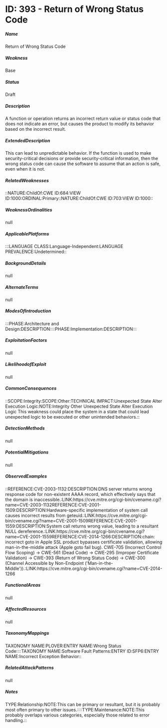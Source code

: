 # ID: 393 - Return of Wrong Status Code
<h5>Name</h5>Return of Wrong Status Code
<h5>Weakness</h5>Base
<h5>Status</h5>Draft
<h5>Description</h5>A function or operation returns an incorrect return value or status code that does not indicate an error, but causes the product to modify its behavior based on the incorrect result.
<h5>ExtendedDescription</h5>This can lead to unpredictable behavior. If the function is used to make security-critical decisions or provide security-critical information, then the wrong status code can cause the software to assume that an action is safe, even when it is not.
<h5>RelatedWeaknesses</h5>::NATURE:ChildOf:CWE ID:684:VIEW ID:1000:ORDINAL:Primary::NATURE:ChildOf:CWE ID:703:VIEW ID:1000::
<h5>WeaknessOrdinalities</h5>null
<h5>ApplicablePlatforms</h5>:::LANGUAGE CLASS:Language-Independent:LANGUAGE PREVALENCE:Undetermined::
<h5>BackgroundDetails</h5>null
<h5>AlternateTerms</h5>null
<h5>ModesOfIntroduction</h5>:::PHASE:Architecture and Design:DESCRIPTION::::PHASE:Implementation:DESCRIPTION:::
<h5>ExploitationFactors</h5>null
<h5>LikelihoodofExploit</h5>null
<h5>CommonConsequences</h5>::SCOPE:Integrity:SCOPE:Other:TECHNICAL IMPACT:Unexpected State Alter Execution Logic:NOTE:Integrity Other Unexpected State Alter Execution Logic This weakness could place the system in a state that could lead unexpected logic to be executed or other unintended behaviors.::
<h5>DetectionMethods</h5>null
<h5>PotentialMitigations</h5>null
<h5>ObservedExamples</h5>::REFERENCE:CVE-2003-1132:DESCRIPTION:DNS server returns wrong response code for non-existent AAAA record, which effectively says that the domain is inaccessible.:LINK:https://cve.mitre.org/cgi-bin/cvename.cgi?name=CVE-2003-1132REFERENCE:CVE-2001-1509:DESCRIPTION:Hardware-specific implementation of system call causes incorrect results from geteuid.:LINK:https://cve.mitre.org/cgi-bin/cvename.cgi?name=CVE-2001-1509REFERENCE:CVE-2001-1559:DESCRIPTION:System call returns wrong value, leading to a resultant NULL dereference.:LINK:https://cve.mitre.org/cgi-bin/cvename.cgi?name=CVE-2001-1559REFERENCE:CVE-2014-1266:DESCRIPTION:chain: incorrect goto in Apple SSL product bypasses certificate validation, allowing man-in-the-middle attack (Apple goto fail bug). CWE-705 (Incorrect Control Flow Scoping) -> CWE-561 (Dead Code) -> CWE-295 (Improper Certificate Validation) -> CWE-393 (Return of Wrong Status Code) -> CWE-300 (Channel Accessible by Non-Endpoint ('Man-in-the-Middle')).:LINK:https://cve.mitre.org/cgi-bin/cvename.cgi?name=CVE-2014-1266
<h5>FunctionalAreas</h5>null
<h5>AffectedResources</h5>null
<h5>TaxonomyMappings</h5>TAXONOMY NAME:PLOVER:ENTRY NAME:Wrong Status Code::::TAXONOMY NAME:Software Fault Patterns:ENTRY ID:SFP6:ENTRY NAME:Incorrect Exception Behavior::
<h5>RelatedAttackPatterns</h5>null
<h5>Notes</h5>TYPE:Relationship:NOTE:This can be primary or resultant, but it is probably most often primary to other issues.::::TYPE:Maintenance:NOTE:This probably overlaps various categories, especially those related to error handling.::

